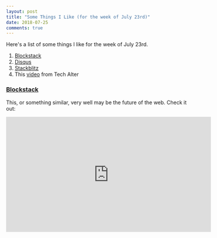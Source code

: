 ```yaml
---
layout: post
title: "Some Things I Like (for the week of July 23rd)"
date: 2018-07-25
comments: true
---
```


Here's a list of some things I like for the week of July 23rd.

1. [Blockstack](https://blockstack.org/)
2. [Disqus](https://disqus.com/)
3. [Stackblitz](https://stackblitz.com/)
4. This [video](https://www.youtube.com/watch?v=OA_g2bQgOXY) from Tech Alter

### [Blockstack](https://blockstack.org/)

This, or something similar, very well may be the future of the web. Check it out:

<iframe width="560" height="315" src="https://www.youtube.com/embed/7SmC7AuZNWY" frameborder="0" allow="autoplay; encrypted-media" allowfullscreen></iframe>